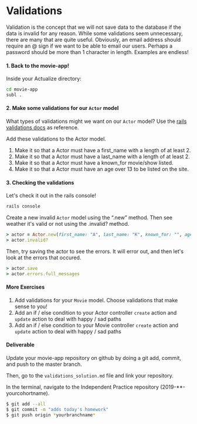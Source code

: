 # Validations

Validation is the concept that we will not save data to the database if the data is invalid for any reason. While some validations seem unnecessary, there are many that are quite useful. Obviously, an email address should require an @ sign if we want to be able to email our users. Perhaps a password should be more than 1 character in length. Examples are endless!

#### 1. Back to the movie-app!
Inside your Actualize directory:
``` bash
cd movie-app
subl .
```

#### 2. Make some validations for our `Actor` model

What types of validations might we want on our `Actor` model? Use the [rails validations docs](https://guides.rubyonrails.org/active_record_validations.html) as reference.

Add these validations to the Actor model.

1. Make it so that a Actor must have a first_name with a length of at least 2.
2. Make it so that a Actor must have a last_name with a length of at least 2.
3. Make it so that a Actor must have a known_for movie/show listed.
4. Make it so that a Actor must have an age over 13 to be listed on the site.

#### 3. Checking the validations

Let's check it out in the rails console!

```bash
rails console 
```

Create a new invalid `Actor` model using the “.new” method. Then see weather it's valid or not using the .invalid? method.

```ruby
> actor = Actor.new(first_name: "A", last_name: "K", known_for: "", age: 11, gender: "F")
> actor.invalid?
```

Then, try saving the actor to see the errors. It will error out, and then let's look at the errors that occured. 

```ruby
> actor.save
> actor.errors.full_messages
```

#### More Exercises

1. Add validations for your `Movie` model. Choose validations that make sense to you!
2. Add an if / else condition to your Actor controller `create` action and `update` action to deal with happy / sad paths
3. Add an if / else condition to your Movie controller `create` action and `update` action to deal with happy / sad paths

#### Deliverable
Update your movie-app repository on github by doing a git add, commit, and push to the master branch.

Then, go to the `validations_solution.md` file and link your repository. 

In the terminal, navigate to the Independent Practice repository (2019-**-yourcohortname). 
```bash
$ git add --all
$ git commit -m "adds today's homework"
$ git push origin *yourbranchname*
```
